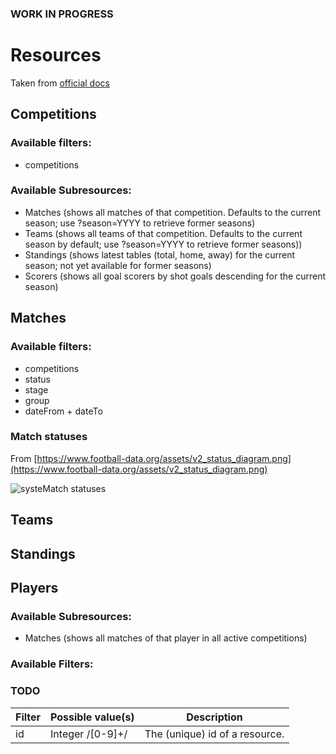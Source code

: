 ### WORK IN PROGRESS

# Resources

Taken from [official docs](https://www.football-data.org/documentation/api)

## Competitions

### Available filters:

- competitions

### Available Subresources:

- Matches (shows all matches of that competition. Defaults to the current season; use ?season=YYYY to retrieve former seasons)
- Teams (shows all teams of that competition. Defaults to the current season by default; use ?season=YYYY to retrieve former seasons))
- Standings (shows latest tables (total, home, away) for the current season; not yet available for former seasons)
- Scorers (shows all goal scorers by shot goals descending for the current season)

## Matches

### Available filters:

- competitions
- status
- stage
- group
- dateFrom + dateTo

### Match statuses

From [https://www.football-data.org/assets/v2_status_diagram.png](https://www.football-data.org/assets/v2_status_diagram.png)

![systeMatch statuses](https://www.football-data.org/assets/v2_status_diagram.png)

## Teams

## Standings

## Players

### Available Subresources:

- Matches (shows all matches of that player in all active competitions)

### Available Filters:

### TODO

| Filter | Possible value(s) | Description                    |
| ------ | ----------------- | ------------------------------ |
| id     | Integer /[0-9]+/  | The (unique) id of a resource. |

